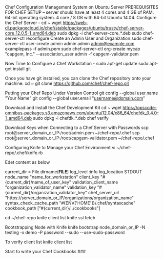 Chef Configuration Management System on Ubuntu Server
PREREQUISITES FOR CHEF SETUP –
server should have at least 4 cores and 4 GB of RAM.
64-bit operating system. 
4 core / 8 GB  with 64-bit Ubuntu 14.04.
Configure the Chef Server  -
 cd ~
wget https://web-dl.packagecloud.io/chef/stable/packages/ubuntu/trusty/chef-server-core_12.0.5-1_amd64.deb
sudo dpkg -i chef-server-core_*.deb
sudo chef-server-ctl reconfigure
Create an Admin User and Organization
sudo chef-server-ctl user-create admin admin admin admin@example.com examplepass -f admin.pem
sudo chef-server-ctl org-create mycap "capgem, Inc." --association_user admin -f capgem-validator.pem 

Now Time to Configure a Chef Workstation -
sudo apt-get update
sudo apt-get install git

Once you have git installed, you can clone the Chef repository onto your machine.
cd ~
git clone https://github.com/chef/chef-repo.git

Putting your Chef Repo Under Version Control
git config --global user.name "Your Name"
git config --global user.email "username@domain.com"

Download and Install the Chef Development Kit
cd ~
wget https://opscode-omnibus-packages.s3.amazonaws.com/ubuntu/12.04/x86_64/chefdk_0.4.0-1_amd64.deb
sudo dpkg -i chefdk_*.deb
chef verify

Download Keys when Connecting to a Chef Server with Passwords
scp root@server_domain_or_IP:/root/admin.pem ~/chef-repo/.chef
scp root@server_domain_or_IP:/root/capgem-validator.pem ~/chef-repo/.chef

Configuring Knife to Manage your Chef Environment
vi ~/chef-repo/.chef/knife.rb

Edet content as below

current_dir = File.dirname(__FILE__)
log_level                :info
log_location             STDOUT
node_name                "name_for_workstation"
client_key               "#{current_dir}/name_of_user_key"
validation_client_name   "organization_validator_name"
validation_key           "#{current_dir}/organization_validator_key"
chef_server_url          "https://server_domain_or_IP/organizations/organization_name"
syntax_check_cache_path  "#{ENV['HOME']}/.chef/syntaxcache"
cookbook_path            ["#{current_dir}/../cookbooks"]

cd ~/chef-repo
knife client list
knife ssl fetch

Bootstrapping Node with Knife
knife bootstrap node_domain_or_IP -N testing -x demo -P password --sudo --use-sudo-password

To verify client list
knife client list

Start to write your Chef Cookbooks ###










